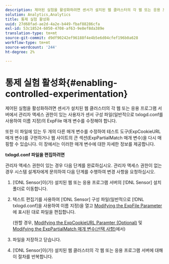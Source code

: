 ```yaml
---
description: 제어된 실험을 활성화하려면 센서가 설치된 웹 클러스터의 각 웹 또는 응용 프로그램 서버에서 관리자 액세스 권한이 있는 사용자가 센서 구성 파일(일반적으로 txlogd.conf를 사용하여 이름 지정)의 ExpFile 매개 변수를 수정해야 합니다.
solution: Analytics,Analytics
title: 통제 실험 활성화
uuid: 27d68fad-ae2d-4a2e-b449-fbaf88286cfa
exl-id: 53c18524-6050-4708-af63-9e8ef8da389e
translation-type: tm+mt
source-git-commit: d9df90242ef96188f4e4b5e6d04cfef196b0a628
workflow-type: tm+mt
source-wordcount: '244'
ht-degree: 2%

---
```


# 통제 실험 활성화{#enabling-controlled-experimentation}

제어된 실험을 활성화하려면 센서가 설치된 웹 클러스터의 각 웹 또는 응용 프로그램 서버에서 관리자 액세스 권한이 있는 사용자가 센서 구성 파일(일반적으로 txlogd.conf를 사용하여 이름 지정)의 ExpFile 매개 변수를 수정해야 합니다.

또한 이 파일에 있는 두 개의 다른 매개 변수를 수정하여 테스트 도구(ExpCookieURL 매개 변수)를 구현하거나 웹 사이트의 큰 섹션(ExpPartialMatch 매개 변수)을 다시 매핑할 수 있습니다. 이 장에서는 이러한 매개 변수에 대한 자세한 정보를 제공합니다.

**txlogd.conf 파일을 편집하려면**

관리자 액세스 권한이 있는 경우 다음 단계를 완료하십시오. 관리자 액세스 권한이 없는 경우 시스템 설계자에게 문의하여 다음 단계를 수행하여 변경 사항을 요청하십시오.

1. [!DNL Sensor]이(가) 설치된 웹 또는 응용 프로그램 서버의 [!DNL Sensor] 설치 폴더로 이동합니다.
1. 텍스트 편집기를 사용하여 [!DNL Sensor] 구성 파일(일반적으로 [!DNL txlogd.conf]을 사용하여 이름 지정)을 열고 [Modifying the ExpFile Parameter](../../../home/c-undst-ctrld-exp/t-en-ctrld-exp/c-mod-expfile-prm.md#concept-25232b386a654870becc789d4f1fcc28)에 표시된 대로 파일을 편집합니다.

   (원할 경우, [Modifying the ExpCookieURL Paramter (Optional)](../../../home/c-undst-ctrld-exp/t-en-ctrld-exp/c-mod-expckurl-prm.md#concept-215bf86bab4e4ec0b0cc803ec48a8fcf) 및 [Modifying the ExpPartialMatch 매개 변수(선택 사항)](../../../home/c-undst-ctrld-exp/t-en-ctrld-exp/c-mod-expplmth-prm.md#concept-9c817c4c49b74287b0f70d6a1a37655e)에서)

1. 파일을 저장하고 닫습니다.
1. [!DNL Sensor]이(가) 설치된 웹 클러스터의 각 웹 또는 응용 프로그램 서버에 대해 이 절차를 반복합니다.
